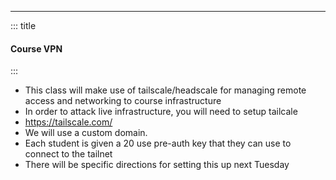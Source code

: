 
---
<!-- slide template="[[Base Slide]]" -->

::: title

#### Course VPN 

:::
- This class will make use of tailscale/headscale for managing remote access and networking to course infrastructure 
- In order to attack live infrastructure, you will need to setup tailcale 
- https://tailscale.com/
- We will use a custom domain. 
- Each student is given a 20 use pre-auth key that they can use to connect to the tailnet
- There will be specific directions for setting this up next Tuesday

